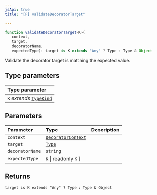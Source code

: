 ```yaml
---
jsApi: true
title: "[F] validateDecoratorTarget"

---
```

```ts
function validateDecoratorTarget<K>(
   context, 
   target, 
   decoratorName, 
   expectedType): target is K extends "Any" ? Type : Type & Object
```

Validate the decorator target is matching the expected value.

## Type parameters

| Type parameter |
| :------ |
| `K` *extends* [`TypeKind`](../type-aliases/TypeKind.md) |

## Parameters

| Parameter | Type | Description |
| :------ | :------ | :------ |
| `context` | [`DecoratorContext`](../interfaces/DecoratorContext.md) |  |
| `target` | [`Type`](../type-aliases/Type.md) |  |
| `decoratorName` | `string` |  |
| `expectedType` | `K` \| readonly `K`[] |  |

## Returns

`target is K extends "Any" ? Type : Type & Object`

